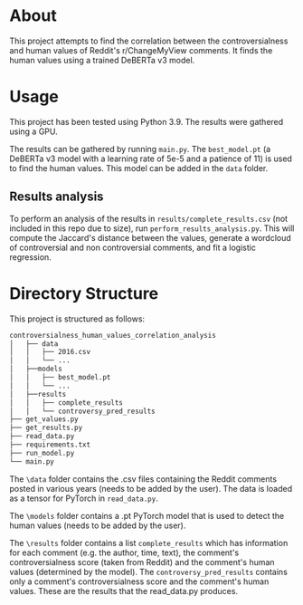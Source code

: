 # About
This project attempts to find the correlation between the controversialness and human values of Reddit's r/ChangeMyView comments. It finds the human values using a trained DeBERTa v3 model.

# Usage
This project has been tested using Python 3.9. The results were gathered using a GPU. 

The results can be gathered by running `main.py`. The `best_model.pt` (a DeBERTa v3 model with a learning rate of 5e-5 and a patience of 11) is used to find the human values. This model can be added in the `data` folder.

## Results analysis
To perform an analysis of the results in `results/complete_results.csv` (not included in this repo due to size), run `perform_results_analysis.py`. This will compute the Jaccard's distance between the values, generate a wordcloud of controversial and non controversial comments, and fit a logistic regression.

# Directory Structure

This project is structured as follows:
```bash
controversialness_human_values_correlation_analysis
│   ├── data
│   │   ├── 2016.csv
│   │   └── ...
│   ├──models
│   │   ├── best_model.pt
│   │   └── ...
│   ├──results
│   │   ├── complete_results
│   │   └── controversy_pred_results
├── get_values.py
├── get_results.py
├── read_data.py
├── requirements.txt
├── run_model.py
└── main.py
```

The `\data` folder contains the .csv files containing the Reddit comments posted in various years (needs to be added by the user). The data is loaded as a tensor for PyTorch in `read_data.py`.

The `\models` folder contains a .pt PyTorch model that is used to detect the human values (needs to be added by the user).

The `\results` folder contains a list `complete_results` which has information for each comment (e.g. the author, time, text), the comment's controversialness score (taken from Reddit) and the comment's human values (determined by the model). The `controversy_pred_results` contains only a comment's controversialness score and the comment's human values. These are the results that the read_data.py produces.


